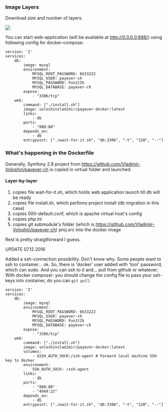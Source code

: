 ### Image Layers
Download size and number of layers.

[![](https://images.microbadger.com/badges/image/voloshinvladimir/payever-docker.svg)](https://microbadger.com/images/voloshinvladimir/payever-docker)

You can start web-application (will be available at http://0.0.0.0:888/) using following config for docker-compose:
```
version: '2'
services:
    db:
        image: mysql
        environment:
            MYSQL_ROOT_PASSWORD: 6633222
            MYSQL_USER: payever-ch
            MYSQL_PASSWORD: Fun1tIk
            MYSQL_DATABASE: payever-ch
        expose:
            - "3306/tcp"
    web:
        command: ["./install.sh"]
        image: voloshinvladimir/payever-docker:latest
        links:
            - db
        ports:
            - "888:80"
        depends_on:
            - db
        entrypoint: ["./wait-for-it.sh", "db:3306", "-t", "120", "--"]

```

### What's happening in the Dockerfile

Generally, Symfony 2.8 project from https://github.com/Vladimir-Voloshin/payever-ch is copied in virtual folder and launched.

#### Layer-by-layer
 
1. copies file wait-for-it.sh, which holds web application launch till db will be ready
2. copies file install.sh, which perfoms project install (db migration in this case)
3. copies 000-default.conf, which is apache virtual host's config
4. copies php.ini
5. copies git submodule's folder (which is https://github.com/Vladimir-Voloshin/payever-ch) proj.src into the docker image

Rest is pretty straigtforward I guess.

UPDATE 07.12.2016

Added a ssh-connection possibility. Don't know why. Some people want to ssh to container... ok.
So,
there is 'docker' user added with 'tool' password, which can sudo. And you can ssh to it and... pull from github or whatever.
With docker composer:
you should change the config file to pass your ssh-keys into container, do you can ```git pull```:

```
version: '2'
services:
    db:
        image: mysql
        environment:
            MYSQL_ROOT_PASSWORD: 6633222
            MYSQL_USER: payever-ch
            MYSQL_PASSWORD: Fun1tIk
            MYSQL_DATABASE: payever-ch
        expose:
            - "3306/tcp"
    web:
        command: ["./install.sh"]
        image: voloshinvladimir/payever-docker:latest
        volumes:
            - $SSH_AUTH_SOCK:/ssh-agent # Forward local machine SSH key to docker
        environment:
            SSH_AUTH_SOCK: /ssh-agent
        links:
            - db
        ports:
            - "888:80"
            - "4949:22"
        depends_on:
            - db
        entrypoint: ["./wait-for-it.sh", "db:3306", "-t", "120", "--"]
```
